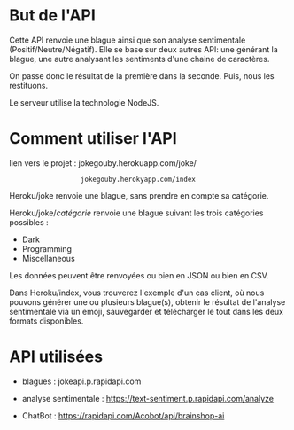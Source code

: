 # But de l'API

Cette API renvoie une blague ainsi que son analyse sentimentale (Positif/Neutre/Négatif).
Elle se base sur deux autres API: une générant la blague, une autre analysant les sentiments d'une chaine de caractères.

On passe donc le résultat de la première dans la seconde. Puis, nous les restituons. 

Le serveur utilise la technologie NodeJS.


# Comment utiliser l'API

lien vers le projet : jokegouby.herokuapp.com/joke/

                      jokegouby.herokyapp.com/index

Heroku/joke renvoie une blague, sans prendre en compte sa catégorie.

Heroku/joke/*catégorie* renvoie une blague suivant les trois catégories possibles :
  - Dark
  - Programming
  - Miscellaneous

Les données peuvent être renvoyées ou bien en JSON ou bien en CSV.

Dans Heroku/index, vous trouverez l'exemple d'un cas client, où nous pouvons générer une ou plusieurs blague(s), obtenir le résultat de l'analyse sentimentale via un emoji, sauvegarder et télécharger le tout dans les deux formats disponibles.


# API utilisées

- blagues : jokeapi.p.rapidapi.com

- analyse sentimentale : https://text-sentiment.p.rapidapi.com/analyze

- ChatBot : https://rapidapi.com/Acobot/api/brainshop-ai
